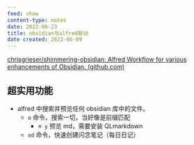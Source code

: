 ```yaml
---
feed: show
content-type: notes
date: 2022-06-23
title: obsidian与alfred联动
date created: 2022-06-09
---
```


[chrisgrieser/shimmering-obsidian: Alfred Workflow for various enhancements of Obsidian. (github.com)](https://github.com/chrisgrieser/shimmering-obsidian)

## 超实用功能

- alfred 中搜索并预览任何 obsidian 库中的文件。
	- `o` 命令，搜索一切，当好像是前缀匹配
		- `⌘ y` 预览 md，需要安装 QLmarkdown
	- `od` 命令，快速创建闪念笔记（每日日记）
